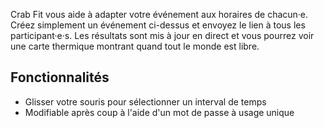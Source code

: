 Crab Fit vous aide à adapter votre événement aux horaires de chacun·e.
Créez simplement un événement ci-dessus et envoyez le lien à tous les participant·e·s.
Les résultats sont mis à jour en direct et vous pourrez voir une carte thermique montrant quand tout le monde est libre.

## Fonctionnalités

- Glisser votre souris pour sélectionner un interval de temps
- Modifiable après coup à l'aide d'un mot de passe à usage unique
